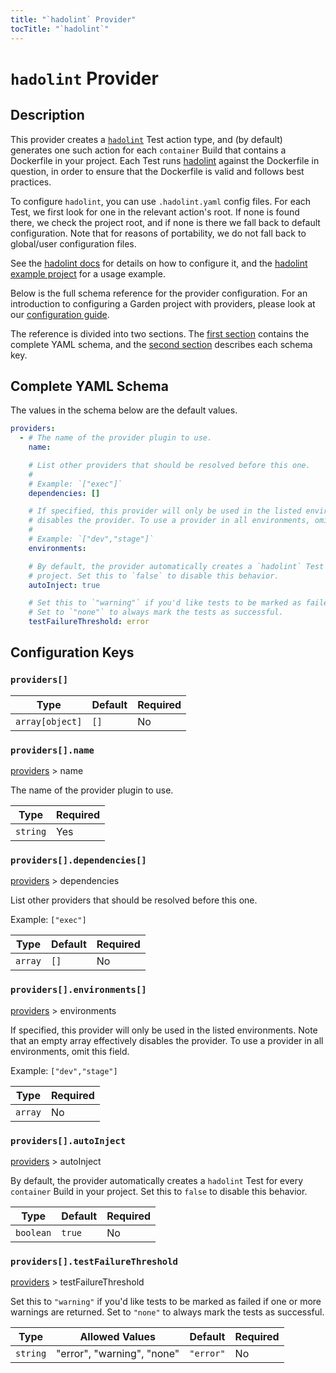 ```yaml
---
title: "`hadolint` Provider"
tocTitle: "`hadolint`"
---
```


# `hadolint` Provider

## Description

This provider creates a [`hadolint`](../action-types/Test/hadolint.md) Test action type, and (by default) generates one such action for each `container` Build that contains a Dockerfile in your project. Each Test runs [hadolint](https://github.com/hadolint/hadolint) against the Dockerfile in question, in order to ensure that the Dockerfile is valid and follows best practices.

To configure `hadolint`, you can use `.hadolint.yaml` config files. For each Test, we first look for one in the relevant action's root. If none is found there, we check the project root, and if none is there we fall back to default configuration. Note that for reasons of portability, we do not fall back to global/user configuration files.

See the [hadolint docs](https://github.com/hadolint/hadolint#configure) for details on how to configure it, and the [hadolint example project](https://github.com/garden-io/garden/tree/0.13.49/examples/hadolint) for a usage example.

Below is the full schema reference for the provider configuration. For an introduction to configuring a Garden project with providers, please look at our [configuration guide](../../using-garden/configuration-overview.md).

The reference is divided into two sections. The [first section](#complete-yaml-schema) contains the complete YAML schema, and the [second section](#configuration-keys) describes each schema key.

## Complete YAML Schema

The values in the schema below are the default values.

```yaml
providers:
  - # The name of the provider plugin to use.
    name:

    # List other providers that should be resolved before this one.
    #
    # Example: `["exec"]`
    dependencies: []

    # If specified, this provider will only be used in the listed environments. Note that an empty array effectively
    # disables the provider. To use a provider in all environments, omit this field.
    #
    # Example: `["dev","stage"]`
    environments:

    # By default, the provider automatically creates a `hadolint` Test for every `container` Build in your
    # project. Set this to `false` to disable this behavior.
    autoInject: true

    # Set this to `"warning"` if you'd like tests to be marked as failed if one or more warnings are returned.
    # Set to `"none"` to always mark the tests as successful.
    testFailureThreshold: error
```
## Configuration Keys

### `providers[]`

| Type            | Default | Required |
| --------------- | ------- | -------- |
| `array[object]` | `[]`    | No       |

### `providers[].name`

[providers](#providers) > name

The name of the provider plugin to use.

| Type     | Required |
| -------- | -------- |
| `string` | Yes      |

### `providers[].dependencies[]`

[providers](#providers) > dependencies

List other providers that should be resolved before this one.

Example: `["exec"]`

| Type    | Default | Required |
| ------- | ------- | -------- |
| `array` | `[]`    | No       |

### `providers[].environments[]`

[providers](#providers) > environments

If specified, this provider will only be used in the listed environments. Note that an empty array effectively disables the provider. To use a provider in all environments, omit this field.

Example: `["dev","stage"]`

| Type    | Required |
| ------- | -------- |
| `array` | No       |

### `providers[].autoInject`

[providers](#providers) > autoInject

By default, the provider automatically creates a `hadolint` Test for every `container` Build in your
project. Set this to `false` to disable this behavior.

| Type      | Default | Required |
| --------- | ------- | -------- |
| `boolean` | `true`  | No       |

### `providers[].testFailureThreshold`

[providers](#providers) > testFailureThreshold

Set this to `"warning"` if you'd like tests to be marked as failed if one or more warnings are returned.
Set to `"none"` to always mark the tests as successful.

| Type     | Allowed Values             | Default   | Required |
| -------- | -------------------------- | --------- | -------- |
| `string` | "error", "warning", "none" | `"error"` | No       |


